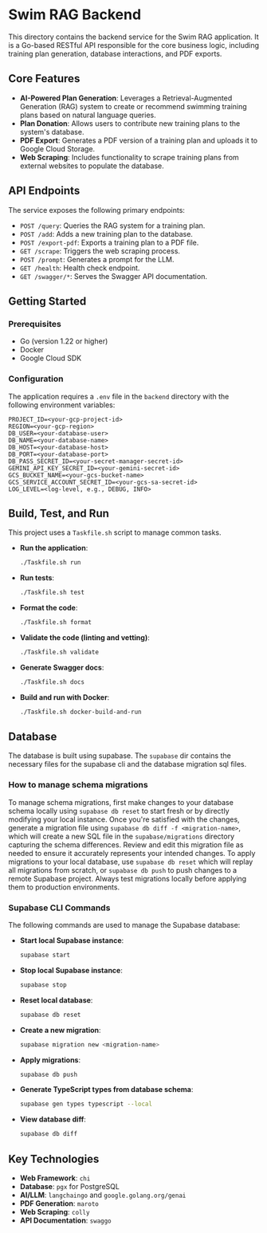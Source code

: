 # Swim RAG Backend

This directory contains the backend service for the Swim RAG application. It is a Go-based RESTful API responsible for the core business logic, including training plan generation, database interactions, and PDF exports.

## Core Features

- **AI-Powered Plan Generation**: Leverages a Retrieval-Augmented Generation (RAG) system to create or recommend swimming training plans based on natural language queries.
- **Plan Donation**: Allows users to contribute new training plans to the system's database.
- **PDF Export**: Generates a PDF version of a training plan and uploads it to Google Cloud Storage.
- **Web Scraping**: Includes functionality to scrape training plans from external websites to populate the database.

## API Endpoints

The service exposes the following primary endpoints:

- `POST /query`: Queries the RAG system for a training plan.
- `POST /add`: Adds a new training plan to the database.
- `POST /export-pdf`: Exports a training plan to a PDF file.
- `GET /scrape`: Triggers the web scraping process.
- `POST /prompt`: Generates a prompt for the LLM.
- `GET /health`: Health check endpoint.
- `GET /swagger/*`: Serves the Swagger API documentation.

## Getting Started

### Prerequisites

- Go (version 1.22 or higher)
- Docker
- Google Cloud SDK

### Configuration

The application requires a `.env` file in the `backend` directory with the following environment variables:

```
PROJECT_ID=<your-gcp-project-id>
REGION=<your-gcp-region>
DB_USER=<your-database-user>
DB_NAME=<your-database-name>
DB_HOST=<your-database-host>
DB_PORT=<your-database-port>
DB_PASS_SECRET_ID=<your-secret-manager-secret-id>
GEMINI_API_KEY_SECRET_ID=<your-gemini-secret-id>
GCS_BUCKET_NAME=<your-gcs-bucket-name>
GCS_SERVICE_ACCOUNT_SECRET_ID=<your-gcs-sa-secret-id>
LOG_LEVEL=<log-level, e.g., DEBUG, INFO>
```

## Build, Test, and Run

This project uses a `Taskfile.sh` script to manage common tasks.

- **Run the application**:

    ```bash
    ./Taskfile.sh run
    ```

- **Run tests**:

    ```bash
    ./Taskfile.sh test
    ```

- **Format the code**:

    ```bash
    ./Taskfile.sh format
    ```

- **Validate the code (linting and vetting)**:

    ```bash
    ./Taskfile.sh validate
    ```

- **Generate Swagger docs**:

    ```bash
    ./Taskfile.sh docs
    ```

- **Build and run with Docker**:

    ```bash
    ./Taskfile.sh docker-build-and-run
    ```

## Database

The database is built using supabase. The `supabase` dir contains the necessary files for the supabase cli and the database migration sql files.

### How to manage schema migrations

To manage schema migrations, first make changes to your database schema locally using `supabase db reset` to start fresh or by directly modifying your local instance. Once you're satisfied with the changes, generate a migration file using `supabase db diff -f <migration-name>`, which will create a new SQL file in the `supabase/migrations` directory capturing the schema differences. Review and edit this migration file as needed to ensure it accurately represents your intended changes. To apply migrations to your local database, use `supabase db reset` which will replay all migrations from scratch, or `supabase db push` to push changes to a remote Supabase project. Always test migrations locally before applying them to production environments.

### Supabase CLI Commands

The following commands are used to manage the Supabase database:

- **Start local Supabase instance**:

    ```bash
    supabase start
    ```

- **Stop local Supabase instance**:

    ```bash
    supabase stop
    ```

- **Reset local database**:

    ```bash
    supabase db reset
    ```

- **Create a new migration**:

    ```bash
    supabase migration new <migration-name>
    ```

- **Apply migrations**:

    ```bash
    supabase db push
    ```

- **Generate TypeScript types from database schema**:

    ```bash
    supabase gen types typescript --local
    ```

- **View database diff**:

    ```bash
    supabase db diff
    ```

## Key Technologies

- **Web Framework**: `chi`
- **Database**: `pgx` for PostgreSQL
- **AI/LLM**: `langchaingo` and `google.golang.org/genai`
- **PDF Generation**: `maroto`
- **Web Scraping**: `colly`
- **API Documentation**: `swaggo`
